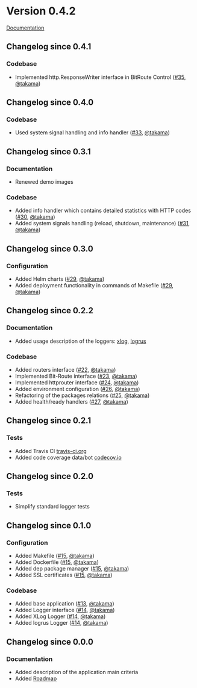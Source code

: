 # Version 0.4.2

[Documentation](README.md)

## Changelog since 0.4.1

### Codebase

- Implemented http.ResponseWriter interface in BitRoute Control ([#35](https://github.com/takama/k8sapp/pull/35), [@takama](https://github.com/takama))

## Changelog since 0.4.0

### Codebase

- Used system signal handling and info handler ([#33](https://github.com/takama/k8sapp/pull/33), [@takama](https://github.com/takama))

## Changelog since 0.3.1

### Documentation

- Renewed demo images

### Codebase

- Added info handler which contains detailed statistics with HTTP codes ([#30](https://github.com/takama/k8sapp/pull/30), [@takama](https://github.com/takama))
- Added system signals handling (reload, shutdown, maintenance)  ([#31](https://github.com/takama/k8sapp/pull/31), [@takama](https://github.com/takama))

## Changelog since 0.3.0

### Configuration

- Added Helm charts ([#29](https://github.com/takama/k8sapp/pull/29), [@takama](https://github.com/takama))
- Added deployment functionality in commands of Makefile  ([#29](https://github.com/takama/k8sapp/pull/29), [@takama](https://github.com/takama))

## Changelog since 0.2.2

### Documentation

- Added usage description of the loggers: [xlog](https://github.com/rs/xlog), [logrus](https://github.com/sirupsen/logrus)

### Codebase

- Added routers interface ([#22](https://github.com/takama/k8sapp/pull/22), [@takama](https://github.com/takama))
- Implemented Bit-Route interface  ([#23](https://github.com/takama/k8sapp/pull/23), [@takama](https://github.com/takama))
- Implemented httprouter interface ([#24](https://github.com/takama/k8sapp/pull/24), [@takama](https://github.com/takama))
- Added environment configuration ([#26](https://github.com/takama/k8sapp/pull/26), [@takama](https://github.com/takama))
- Refactoring of the packages relations ([#25](https://github.com/takama/k8sapp/pull/25), [@takama](https://github.com/takama))
- Added health/ready handlers ([#27](https://github.com/takama/k8sapp/pull/27), [@takama](https://github.com/takama))


## Changelog since 0.2.1

### Tests

- Added Travis CI [travis-ci.org](https://travis-ci.org/takama/k8sapp)
- Added code coverage data/bot [codecov.io](https://codecov.io/gh/takama/k8sapp)

## Changelog since 0.2.0

### Tests

- Simplify standard logger tests

## Changelog since 0.1.0

### Configuration

- Added Makefile ([#15](https://github.com/takama/k8sapp/pull/15), [@takama](https://github.com/takama))
- Added Dockerfile ([#15](https://github.com/takama/k8sapp/pull/15), [@takama](https://github.com/takama))
- Added dep package manager ([#15](https://github.com/takama/k8sapp/pull/15), [@takama](https://github.com/takama))
- Added SSL certificates ([#15](https://github.com/takama/k8sapp/pull/15), [@takama](https://github.com/takama))

### Codebase

- Added base application ([#13](https://github.com/takama/k8sapp/pull/13), [@takama](https://github.com/takama))
- Added Logger interface ([#14](https://github.com/takama/k8sapp/pull/14), [@takama](https://github.com/takama))
- Added XLog Logger ([#14](https://github.com/takama/k8sapp/pull/14), [@takama](https://github.com/takama))
- Added logrus Logger ([#14](https://github.com/takama/k8sapp/pull/14), [@takama](https://github.com/takama))

## Changelog since 0.0.0

### Documentation

- Added description of the application main criteria
- Added [Roadmap](https://github.com/takama/k8sapp/wiki/Roadmap)
